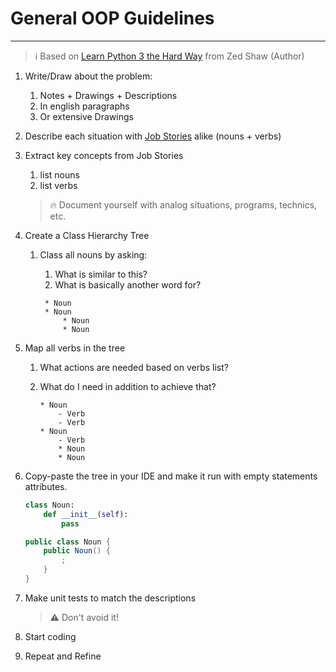 # General OOP Guidelines

---

> :information_source: Based on [Learn Python 3 the Hard Way](https://www.amazon.com/Learn-Python-Hard-Way-Introduction/dp/0134692888) from Zed Shaw (Author)



1. Write/Draw about the problem:
    1. Notes + Drawings + Descriptions
    1. In english paragraphs
    1. Or extensive Drawings
    
1. Describe each situation with [Job Stories](https://uxdesign.cc/better-stories-with-job-story-3467de354f45) alike (nouns + verbs)

1. Extract key concepts from Job Stories
    1. list nouns
    1. list verbs

    > :fire: Document yourself with analog situations, programs, technics, etc.

1. Create a Class Hierarchy Tree
    1. Class all nouns by asking:
        1. What is similar to this?
        1. What is basically another word for?
    
       ```
        * Noun
        * Noun
            * Noun
            * Noun
        ```

1. Map all verbs in the tree
    1. What actions are needed based on verbs list?
    1. What do I need in addition to achieve that?
    
        ```
        * Noun
            - Verb
            - Verb
        * Noun
            - Verb
            * Noun
            * Noun
        ```

1. Copy-paste the tree in your IDE and make it run with empty statements attributes.

    ```python
    class Noun:
        def __init__(self):
            pass
    ```

    ```java
    public class Noun {
        public Noun() {
            ;
        }
    }
    ```

1. Make unit tests to match the descriptions

    > :warning: Don't avoid it!

1. Start coding
1. Repeat and Refine